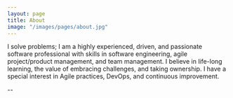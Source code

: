 ```yaml
---
layout: page
title: About
image: "/images/pages/about.jpg"
---
```


I solve problems; I am a highly experienced, driven, and passionate software professional with skills in software engineering, agile project/product management, and team management. I believe in life-long learning, the value of embracing challenges, and taking ownership. I have a special interest in Agile practices, DevOps, and continuous improvement.

--
